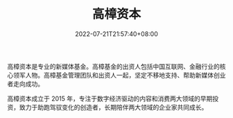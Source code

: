 ﻿---
weight: 
title: "高樟资本"
description: "高樟资本是专业的新媒体基金"
date: 2022-07-21T21:57:40+08:00
lastmod: 2022-07-21T16:45:40+08:00
draft: false
authors: ["浮尘"]
featuredImage: "gaozhangziben.jpg"
link: "https://www.gaozhangcap.cn/"
tags: ["投资机构","高樟资本"]
categories: ["navigation"]
navigation: ["投资机构"]
lightgallery: true
toc: true
pinned: false
recommend: false
recommend1: false
---
高樟资本是专业的新媒体基金。高樟基金的出资人包括中国互联网、金融行业的核心领军人物。高樟基金管理团队和出资人一起，坚定不移地支持、帮助新媒体创业者走向成功。

高樟资本成立于 2015 年，专注于数字经济驱动的内容和消费两大领域的早期投资，致力于助跑驾驭变化的创造者，长期陪伴两大领域的企业家共同成长。